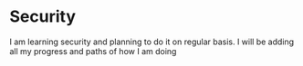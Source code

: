 # Security
I am learning security and planning to do it on regular basis. I will be adding all my progress and paths of how I am doing
